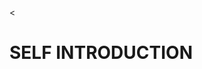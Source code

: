 <<!DOCTYPE html>
<html>
<head>
     <title>personal portfolio</title/>
     </head>
     <body>
     <h1>SELF INTRODUCTION</h1>
